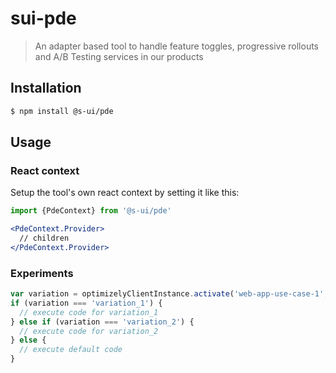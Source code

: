# sui-pde

> An adapter based tool to handle feature toggles, progressive rollouts and A/B Testing services in our products

## Installation

```sh
$ npm install @s-ui/pde
```

## Usage

### React context

Setup the tool's own react context by setting it like this:

```jsx
import {PdeContext} from '@s-ui/pde'

<PdeContext.Provider>
  // children
</PdeContext.Provider>
```

### Experiments

```js
var variation = optimizelyClientInstance.activate('web-app-use-case-1', userId);
if (variation === 'variation_1') {
  // execute code for variation_1
} else if (variation === 'variation_2') {
  // execute code for variation_2
} else {
  // execute default code
}
```
